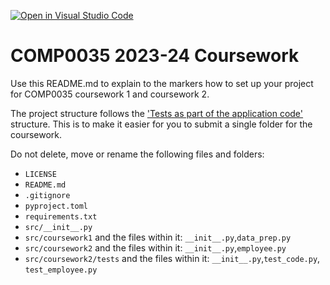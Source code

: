 [![Open in Visual Studio Code](https://classroom.github.com/assets/open-in-vscode-718a45dd9cf7e7f842a935f5ebbe5719a5e09af4491e668f4dbf3b35d5cca122.svg)](https://classroom.github.com/online_ide?assignment_repo_id=12262684&assignment_repo_type=AssignmentRepo)
# COMP0035 2023-24 Coursework

Use this README.md to explain to the markers how to set up your project for COMP0035 coursework 1 and coursework 2.

The project structure follows
the ['Tests as part of the application code'](https://docs.pytest.org/en/7.1.x/explanation/goodpractices.html#tests-as-part-of-application-code)
structure. This is to make it easier for you to submit a single folder for the coursework.

Do not delete, move or rename the following files and folders:

- `LICENSE`
- `README.md`
- `.gitignore`
- `pyproject.toml`
- `requirements.txt`
- `src/__init__.py`
- `src/coursework1` and the files within it: `__init__.py`,`data_prep.py`
- `src/coursework2` and the files within it: `__init__.py`,`employee.py`
- `src/coursework2/tests` and the files within it: `__init__.py`,`test_code.py`, `test_employee.py`
